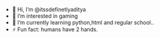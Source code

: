 - 👋 Hi, I’m @itssdefinetlyaditya
- 👀 I’m interested in gaming
- 🌱 I’m currently learning python,html and regular school..
- ⚡ Fun fact: humans have 2 hands.

<!---
itssdefinetlyaditya/itssdefinetlyaditya is a ✨ special ✨ repository because its `README.md` (this file) appears on your GitHub profile.
You can click the Preview link to take a look at your changes.
--->

